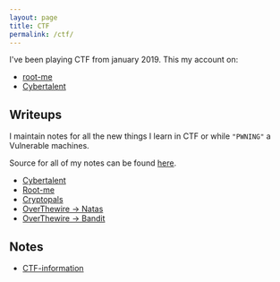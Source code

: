 ```yaml
---
layout: page
title: CTF
permalink: /ctf/
---
```

I've been playing CTF from january 2019.
This my account on:
* [root-me](https://www.root-me.org/rajoul?lang=en#1f5e6f90b80d55215ffab32708b867f4)
*  [Cybertalent](https://cybertalents.com/worldrank)
## Writeups

I maintain notes for all the new things I learn in CTF or while `"PWNING"` a Vulnerable machines.

Source for all of my notes can be found [here](http://github.com/).

* [Cybertalent](https://github.com/rajoul/cybertalent)
* [Root-me](https://github.com/rajoul/root-me)
* [Cryptopals](https://github.com/rajoul/cryptopals)
* [OverThewire -> Natas](https://rajoul.github.io/natas)
* [OverThewire -> Bandit](https://github.com/rajoul/bandit/blob/master/README.md)


## Notes
* [CTF-information](https://github.com/rajoul/ctf_information/blob/master/README.md)
